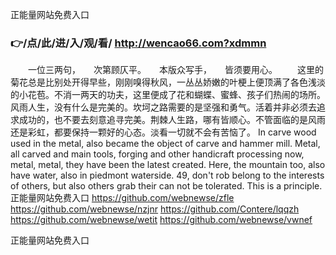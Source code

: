 
正能量网站免费入口




### 👉/点/此/进/入/观/看/ http://wencao66.com?xdmmn




　　一位三两句，　　次第顾仄平。　　本版众写手，　　皆须要用心。
　　这里的菊花总是比别处开得早些，刚刚嗅得秋风，一丛丛娇嫩的叶梗上便顶满了各色浅淡的小花苞。不消一两天的功夫，这里便成了花和蝴蝶、蜜蜂、孩子们热闹的场所。
风雨人生，没有什么是完美的。坎坷之路需要的是坚强和勇气。活着并非必须去追求成功的，也不要去刻意追寻完美。荆棘人生路，哪有皆顺心。不管面临的是风雨还是彩虹，都要保持一颗好的心态。淡看一切就不会有苦恼了。
In carve wood used in the metal, also became the object of carve and hammer mill.
Metal, all carved and main tools, forging and other handicraft processing now, metal, metal, they have been the latest created.
Here, the mountain too, also have water, also in piedmont waterside.
49, don't rob belong to the interests of others, but also others grab their can not be tolerated.
This is a principle.
正能量网站免费入口 https://github.com/webnewse/zfle
https://github.com/webnewse/nzjnr
https://github.com/Contere/lqqzh
https://github.com/webnewse/wetit
https://github.com/webnewse/vwnef





正能量网站免费入口
